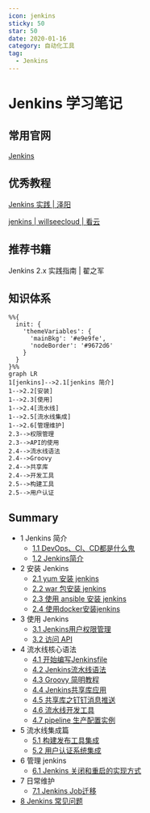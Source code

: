```yaml
---
icon: jenkins
sticky: 50
star: 50
date: 2020-01-16
category: 自动化工具
tag:
  - Jenkins
---
```


# Jenkins 学习笔记

## 常用官网

[Jenkins](https://www.jenkins.io/zh/)



## 优秀教程

[Jenkins 实践 | 泽阳](http://docs.idevops.site/jenkins/)

[jenkins | willseecloud | 看云](https://www.kancloud.cn/willseecloud/jenkins/1860515)



## 推荐书籍

Jenkins 2.x 实践指南 | 翟之军



## 知识体系

```mermaid
%%{
  init: {
    'themeVariables': {
      'mainBkg': '#e9e9fe',
      'nodeBorder': '#9672d6'
    }
  }
}%%
graph LR
1[jenkins]-->2.1[jenkins 简介]
1-->2.2[安装]
1-->2.3[使用]
1-->2.4[流水线]
1-->2.5[流水线集成]
1-->2.6[管理维护]
2.3-->权限管理
2.3-->API的使用
2.4-->流水线语法
2.4-->Groovy
2.4-->共享库
2.4-->开发工具
2.5-->构建工具
2.5-->用户认证
```



## Summary

* 1 Jenkins 简介
  * [1.1 DevOps、CI、CD都是什么鬼](cicd.md)
  * [ 1.2 Jenkins简介](first)
* 2 安装 Jenkins
  * [ 2.1 yum 安装 jenkins](yum-install.md)
  * [ 2.2 war 包安装 jenkins](war-install.md)
  * [ 2.3 使用 ansible 安装 jenkins](ansible-install.md)
  * [ 2.4 使用docker安装jenkins](docker-install-jenkins.md)
* 3 使用 Jenkins
  * [ 3.1 Jenkins用户权限管理](userandpermissions.md)
  * [ 3.2 访问 API](api.md)
* 4 流水线核心语法
  * [ 4.1 开始编写Jenkinsfile](start-jenkinsfile.md)
  * [ 4.2 Jenkins流水线语法](pipelinesyntax.md)
  * [ 4.3 Groovy 简明教程](groovy-simple-tutorial.md)
  * [ 4.4 Jenkins共享库应用](jenkins-shared-library.md)
  * [ 4.5 共享库之钉钉消息推送](dingding-plugin.md)
  * [4.6 流水线开发工具](pipeline-dev-tools.md)
  * [ 4.7 pipeline 生产配置实例](pipeline-example.md)
* 5 流水线集成篇
  * [ 5.1 构建发布工具集成](build-tools.md)
  * [ 5.2 用户认证系统集成](user-auth)
* 6 管理 jenkins
  * [ 6.1 Jenkins 关闭和重启的实现方式](restart.md)
* 7 日常维护
  * [ 7.1 Jenkins Job迁移](migrate-job.md)
* [ 8 Jenkins 常见问题](qa.md)

